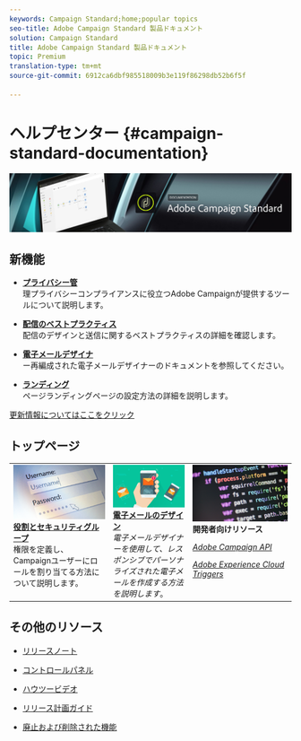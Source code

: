 ```yaml
---
keywords: Campaign Standard;home;popular topics
seo-title: Adobe Campaign Standard 製品ドキュメント
solution: Campaign Standard
title: Adobe Campaign Standard 製品ドキュメント
topic: Premium
translation-type: tm+mt
source-git-commit: 6912ca6dbf985518009b3e119f86298db52b6f5f

---
```



# ヘルプセンター {#campaign-standard-documentation}

![](start/using/assets/banner_acs_doc.jpg)

## 新機能

* **[プライバシー管](https://helpx.adobe.com/campaign/kb/campaign-privacy.html)**<br/>理プライバシーコンプライアンスに役立つAdobe Campaignが提供するツールについて説明します。

* **[配信のベストプラクティス](https://helpx.adobe.com/campaign/kb/delivery-best-practices.html)**<br/>配信のデザインと送信に関するベストプラクティスの詳細を確認します。

* **[電子メールデザイナ](designing/using/designing-content-in-adobe-campaign.md)**<br/>ー再編成された電子メールデザイナーのドキュメントを参照してください。

* **[ランディング](channels/using/main-steps-to-set-up-a-landing-page.md)**<br/>ページランディングページの設定方法の詳細を説明します。

[更新情報についてはここをクリック](rn/using/documentation-updates.md)

## トップページ

<table>
<tr>
  <td valign="top">
    <a href="administration/using/about-access-management.md">
      <img alt="役割" src="start/using/assets/roles.png"/>
    </a>
    <div>
    <a href="administration/using/about-access-management.md"><strong>役割とセキュリティグループ</strong></a>
    </div>
    <em></em>権限を定義し、Campaignユーザーにロールを割り当てる方法について説明します。
    <br>
  </td>
  <td valign="top">
    <a href="designing/using/designing-content-in-adobe-campaign.md">
      <img alt="Designer" src="start/using/assets/design.png" />
    </a>
    <div>
    <a href="designing/using/designing-content-in-adobe-campaign.md"><strong>電子メールのデザイン</strong></a>
    </div>
    <em>電子メールデザイナーを使用して、レスポンシブでパーソナライズされた電子メールを作成する方法を説明します</em>。 <br>
  </td>
  <td valign="top">
       <img alt="開発者" src="start/using/assets/dev.png" />
    <div>
    <strong>開発者向けリソース</strong>
    </div>
    <p><em><a href="https://docs.campaign.adobe.com/doc/standard/en/api/ACS_API.html">Adobe Campaign API</a></em></p>
    <p><em><a href="integrating/using/about-adobe-experience-cloud-triggers.md">Adobe Experience Cloud Triggers</a></em></p>
    <br>
  </td>
</tr>
</table>


## その他のリソース

* [リリースノート](rn/using/release-notes.md)

* [コントロールパネル](https://helpx.adobe.com/campaign/kb/control-panel.html)

* [ハウツービデオ](https://docs.adobe.com/content/help/en/campaign-learn/campaign-standard-tutorials/overview.html)

* [リリース計画ガイド](https://helpx.adobe.com/campaign/kb/acs-release-planning.html)

* [廃止および削除された機能](https://helpx.adobe.com/campaign/kb/acs-deprecated-and-removed-features.html)
